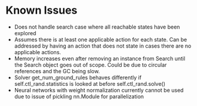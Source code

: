 # Known Issues
* Does not handle search case where all reachable states have been explored
* Assumes there is at least one applicable action for each state. Can be addressed by having an action that does not 
state in cases there are no applicable actions.
* Memory increases even after removing an instance from Search 
until the Search object goes out of scope. Could be due to circular references and the
GC being slow.
* Solver get_num_ground_rules behaves differently if self.ctl_rand.statistics is 
looked at before self.ctl_rand.solve()
* Neural networks with weight normalization currently cannot be used due to issue of pickling nn.Module for parallelization